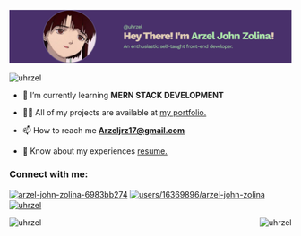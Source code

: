 <p align="center"> <img src="img.png" alt="uhrzel" /> </p>
<p align="left"> <img src="https://komarev.com/ghpvc/?username=uhrzel&label=Profile%20views&color=0e75b6&style=flat" alt="uhrzel" /> </p>

- 🌱 I’m currently learning **MERN STACK DEVELOPMENT**

- 👨‍💻 All of my projects are available at [my portfolio.](https://portfolio-ajrz.vercel.app/)

- 📫 How to reach me **Arzeljrz17@gmail.com**

- 📄 Know about my experiences [resume.](https://resum-arzeljrz.vercel.app/)

<h3 align="left">Connect with me:</h3>
<p align="left">
<a href="https://linkedin.com/in/arzel-john-zolina-6983bb274" target="blank"><img align="center" src="https://raw.githubusercontent.com/rahuldkjain/github-profile-readme-generator/master/src/images/icons/Social/linked-in-alt.svg" alt="arzel-john-zolina-6983bb274" height="30" width="40" /></a>
<a href="https://stackoverflow.com/users/16369896/arzel-john-zolina" target="blank"><img align="center" src="https://raw.githubusercontent.com/rahuldkjain/github-profile-readme-generator/master/src/images/icons/Social/stack-overflow.svg" alt="users/16369896/arzel-john-zolina" height="30" width="40" /></a>
<a href="https://fb.com/uhrzel" target="blank"><img align="center" src="https://raw.githubusercontent.com/rahuldkjain/github-profile-readme-generator/master/src/images/icons/Social/facebook.svg" alt="uhrzel" height="30" width="40" /></a>
</p>

<p><img align="left" src="(https://github-readme-stats.vercel.app/api/top-langs?username=uhrzel&show_icons=true&locale=en&layout=compact&theme=radical" alt="uhrzel" /></p>
<p><img align="right" src="(https://github-readme-stats.vercel.app/api?username=uhrzel&theme=radical" alt="uhrzel" /></p>
